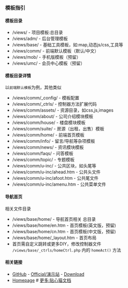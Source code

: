 ﻿

### 模板指引


#### 模板目录

* /views/      - 项目模板:总目录
* /views/adm/  - 后台管理模板
* /views/base/ - 基础工具模板，如:map,动态js/css,工具等
* /views/comm/ - 前端默认模板（默认/中文）
* /views/mob/  - 手机版模板（预留）
* /views/umc/  - 会员中心模板（预留）

#### 模板目录详情

以`前端默认模板`为例，其他类似

* /views/comm/\_config/ - 模板配置
* /views/comm/\_ctrls/  - 控制器方法扩展代码
* /views/comm/assets/   - 资源目录，如css,js,images
* /views/comm/about/    - 公司介绍模块模板
* /views/comm/house/    - 楼盘模块模板
* /views/comm/suite/    - 房源（出租，出售）模板
* /views/comm/home/     - 前端首页模板
* /views/comm/info/     - 留言/导航等杂项模板
* /views/comm/news/     - 资讯模块模板
* /views/comm/faqs/     - 问答模板
* /views/comm/topic/    - 专题模板
* /views/comm/u-inc/    - 公共区块，如头尾等
* /views/comm/u-inc/ahead.htm - 公共头文件
* /views/comm/u-inc/afoot.htm - 公共尾文件
* /views/comm/u-inc/amenu.htm - 公共菜单文件

#### 导航首页

相关文件目录

* /views/base/home/              - 导航首页相关 总目录
* /views/base/home/en.htm        - 首页模板(英文版，预留)
* /views/base/home/cn.htm        - 首页模板(中文版，预留)
* /views/base/home/_layout.htm   - 首页布局
* 首页需自定义跳转或更多DIY，修改控制器文件 `/views/base/_ctrls/homeCtrl.php` 内的 `homeAct()` 方法

#### 相关链接

* [GitHub](https://github.com/peacexie/ourhouse) - 
  [Official/演示站](http://ourhouse.txjia.com/) - 
  [Download](https://github.com/peacexie/ourhouse/archive/master.zip)
* [Homepage](./index.php) # 
  [更多:贴心猫文档](http://imcat.txjia.com/dev.php?start)
